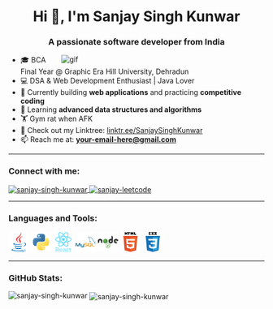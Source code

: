 <h1 align="center">Hi 👋, I'm Sanjay Singh Kunwar</h1>
<h3 align="center">A passionate software developer from India</h3>

<img align="right" width="400" alt="gif" src="https://media1.giphy.com/media/qgQUggAC3Pfv687qPC/giphy.gif" />

- 🎓 BCA Final Year @ Graphic Era Hill University, Dehradun  
- 💻 DSA & Web Development Enthusiast | Java Lover  
- 🔭 Currently building **web applications** and practicing **competitive coding**  
- 🌱 Learning **advanced data structures and algorithms**  
- 🏋️ Gym rat when AFK  
- 🔗 Check out my Linktree: [linktr.ee/SanjaySinghKunwar](https://linktr.ee/SanjaySinghKunwar)  
- 📫 Reach me at: **your-email-here@gmail.com**

---

<h3 align="left">Connect with me:</h3>
<p align="left">
  <a href="https://www.linkedin.com/in/sanjay-singh-kunwar/" target="_blank">
    <img align="center" src="https://raw.githubusercontent.com/rahuldkjain/github-profile-readme-generator/master/src/images/icons/Social/linked-in-alt.svg" alt="sanjay-singh-kunwar" height="30" width="40" />
  </a>
  <a href="https://leetcode.com/sanjay-singh-kunwar/" target="_blank">
    <img align="center" src="https://cdn.iconscout.com/icon/free/png-256/free-leetcode-3521542-2944960.png" alt="sanjay-leetcode" height="30" width="40" />
  </a>
</p>

---

<h3 align="left">Languages and Tools:</h3>
<p align="left">
  <a href="https://www.java.com" target="_blank"><img src="https://raw.githubusercontent.com/devicons/devicon/master/icons/java/java-original.svg" alt="java" width="40" height="40"/></a>
  <a href="https://www.python.org" target="_blank"><img src="https://raw.githubusercontent.com/devicons/devicon/master/icons/python/python-original.svg" alt="python" width="40" height="40"/></a>
  <a href="https://reactjs.org/" target="_blank"><img src="https://raw.githubusercontent.com/devicons/devicon/master/icons/react/react-original-wordmark.svg" alt="react" width="40" height="40"/></a>
  <a href="https://www.mysql.com/" target="_blank"><img src="https://raw.githubusercontent.com/devicons/devicon/master/icons/mysql/mysql-original-wordmark.svg" alt="mysql" width="40" height="40"/></a>
  <a href="https://nodejs.org" target="_blank"><img src="https://raw.githubusercontent.com/devicons/devicon/master/icons/nodejs/nodejs-original-wordmark.svg" alt="nodejs" width="40" height="40"/></a>
  <a href="https://www.w3.org/html/" target="_blank"><img src="https://raw.githubusercontent.com/devicons/devicon/master/icons/html5/html5-original-wordmark.svg" alt="html5" width="40" height="40"/></a>
  <a href="https://www.w3schools.com/css/" target="_blank"><img src="https://raw.githubusercontent.com/devicons/devicon/master/icons/css3/css3-original-wordmark.svg" alt="css3" width="40" height="40"/></a>
</p>

---

<h3 align="left">GitHub Stats:</h3>

<p><img align="left" src="https://github-readme-stats.vercel.app/api/top-langs?username=sanjay-singh-kunwar&show_icons=true&locale=en&layout=compact" alt="sanjay-singh-kunwar" /></p>

<p>&nbsp;<img align="center" src="https://github-readme-stats.vercel.app/api?username=sanjay-singh-kunwar&show_icons=true&locale=en" alt="sanjay-singh-kunwar" /></p>
